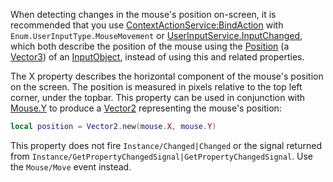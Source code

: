 When detecting changes in the mouse's position on-screen, it is
recommended that you use [ContextActionService:BindAction](https://create.roblox.com/docs/reference/engine/classes/ContextActionService#BindAction) with
`Enum.UserInputType.MouseMovement` or [UserInputService.InputChanged](https://create.roblox.com/docs/reference/engine/classes/UserInputService#InputChanged),
which both describe the position of the mouse using the
[Position](https://create.roblox.com/docs/reference/engine/classes/InputObject#Position) (a [Vector3](https://developer.roblox.com/en-us/api-reference/datatype/Vector3)) of an
[InputObject](https://create.roblox.com/docs/reference/engine/classes/InputObject), instead of using this and related properties.

The X property describes the horizontal component of the mouse's position
on the screen. The position is measured in pixels relative to the top left
corner, under the topbar. This property can be used in conjunction with
[Mouse.Y](https://create.roblox.com/docs/reference/engine/classes/Mouse#Y) to produce a [Vector2](https://developer.roblox.com/en-us/api-reference/datatype/Vector2) representing the mouse's
position:

```lua
local position = Vector2.new(mouse.X, mouse.Y)
```

This property does not fire `Instance/Changed|Changed` or the signal
returned from
`Instance/GetPropertyChangedSignal|GetPropertyChangedSignal`. Use the
`Mouse/Move` event instead.